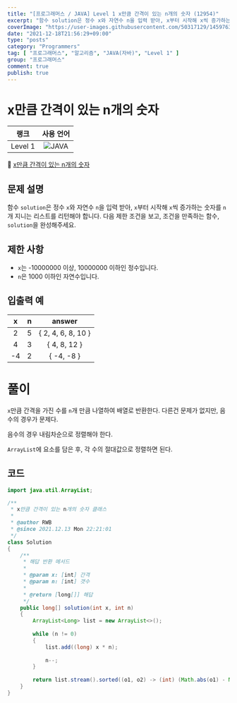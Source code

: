 ```yaml
---
title: "[프로그래머스 / JAVA] Level 1 x만큼 간격이 있는 n개의 숫자 (12954)"
excerpt: "함수 solution은 정수 x와 자연수 n을 입력 받아, x부터 시작해 x씩 증가하는 숫자를 n개 지니는 리스트를 리턴해야 합니다. 다음 제한 조건을 보고, 조건을 만족하는 함수, solution을 완성해주세요."
coverImage: "https://user-images.githubusercontent.com/50317129/145976356-6b5d1430-31c0-4c34-829e-6be8f747ab19.png"
date: "2021-12-18T21:56:29+09:00"
type: "posts"
category: "Programmers"
tag: [ "프로그래머스", "알고리즘", "JAVA(자바)", "Level 1" ]
group: "프로그래머스"
comment: true
publish: true
---
```


# x만큼 간격이 있는 n개의 숫자

|  랭크   |                                                      사용 언어                                                      |
| :-----: | :-----------------------------------------------------------------------------------------------------------------: |
| Level 1 | ![JAVA](https://shields.io/badge/java-JDK%2011-lightgray?logo=java&style=plastic&logoColor=white&labelColor=orange) |

🔗 [x만큼 간격이 있는 n개의 숫자](https://programmers.co.kr/learn/courses/30/lessons/12954)





## 문제 설명

함수 `solution`은 정수 `x`와 자연수 `n`을 입력 받아, `x`부터 시작해 `x`씩 증가하는 숫자를 `n`개 지니는 리스트를 리턴해야 합니다. 다음 제한 조건을 보고, 조건을 만족하는 함수, `solution`을 완성해주세요.





## 제한 사항

* `x`는 -10000000 이상, 10000000 이하인 정수입니다.
* `n`은 1000 이하인 자연수입니다.





## 입출력 예

|   x   |   n   |       answer       |
| :---: | :---: | :----------------: |
|   2   |   5   | { 2, 4, 6, 8, 10 } |
|   4   |   3   |    { 4, 8, 12 }    |
|  -4   |   2   |     { -4, -8 }     |










# 풀이

`x`만큼 간격을 가진 수를 `n`개 만큼 나열하여 배열로 반환한다. 다른건 문제가 없지만, 음수의 경우가 문제다.

음수의 경우 내림차순으로 정렬해야 한다.

`ArrayList`에 요소를 담은 후, 각 수의 절대값으로 정렬하면 된다.





## 코드

``` java
import java.util.ArrayList;

/**
 * x만큼 간격이 있는 n개의 숫자 클래스
 *
 * @author RWB
 * @since 2021.12.13 Mon 22:21:01
 */
class Solution
{
	/**
	 * 해답 반환 메서드
	 *
	 * @param x: [int] 간격
	 * @param n: [int] 갯수
	 *
	 * @return [long[]] 해답
	 */
	public long[] solution(int x, int n)
	{
		ArrayList<Long> list = new ArrayList<>();
		
		while (n != 0)
		{
			list.add((long) x * n);
			
			n--;
		}
		
		return list.stream().sorted((o1, o2) -> (int) (Math.abs(o1) - Math.abs(o2))).mapToLong(Long::longValue).toArray();
	}
}
```